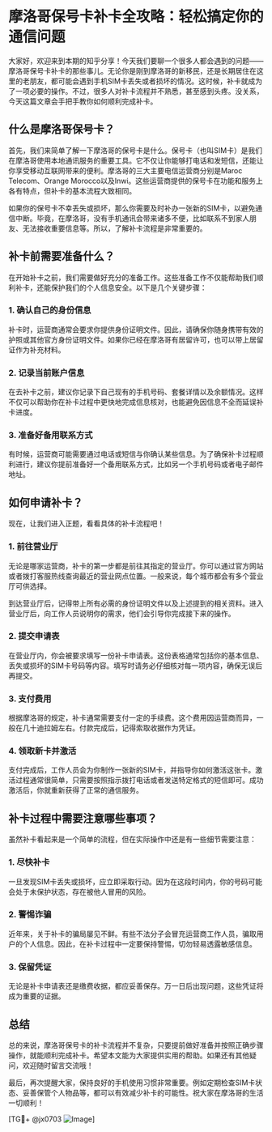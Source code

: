 # 摩洛哥保号卡补卡全攻略：轻松搞定你的通信问题

大家好，欢迎来到本期的知乎分享！今天我们要聊一个很多人都会遇到的问题——摩洛哥保号卡补卡的那些事儿。无论你是刚到摩洛哥的新移民，还是长期居住在这里的老朋友，都可能会遇到手机SIM卡丢失或者损坏的情况。这时候，补卡就成为了一项必要的操作。不过，很多人对补卡流程并不熟悉，甚至感到头疼。没关系，今天这篇文章会手把手教你如何顺利完成补卡。

## 什么是摩洛哥保号卡？

首先，我们来简单了解一下摩洛哥的保号卡是什么。保号卡（也叫SIM卡）是我们在摩洛哥使用本地通讯服务的重要工具。它不仅让你能够打电话和发短信，还能让你享受移动互联网带来的便利。摩洛哥的三大主要电信运营商分别是Maroc Telecom、Orange Morocco以及Inwi。这些运营商提供的保号卡在功能和服务上各有特点，但补卡的基本流程大致相同。

如果你的保号卡不幸丢失或损坏，那么你需要及时补办一张新的SIM卡，以避免通信中断。毕竟，在摩洛哥，没有手机通讯会带来诸多不便，比如联系不到家人朋友、无法接收重要信息等。所以，了解补卡流程是非常重要的。

## 补卡前需要准备什么？

在开始补卡之前，我们需要做好充分的准备工作。这些准备工作不仅能帮助我们顺利补卡，还能保护我们的个人信息安全。以下是几个关键步骤：

### 1. 确认自己的身份信息
补卡时，运营商通常会要求你提供身份证明文件。因此，请确保你随身携带有效的护照或其他官方身份证明文件。如果你已经在摩洛哥有居留许可，也可以带上居留证作为补充材料。

### 2. 记录当前账户信息
在去补卡之前，建议你记录下自己现有的手机号码、套餐详情以及余额情况。这样不仅可以帮助你在补卡过程中更快地完成信息核对，也能避免因信息不全而延误补卡进度。

### 3. 准备好备用联系方式
有时候，运营商可能需要通过电话或短信与你确认某些信息。为了确保补卡过程顺利进行，建议你提前准备好一个备用联系方式，比如另一个手机号码或者电子邮件地址。

## 如何申请补卡？

现在，让我们进入正题，看看具体的补卡流程吧！

### 1. 前往营业厅
无论是哪家运营商，补卡的第一步都是前往其指定的营业厅。你可以通过官方网站或者拨打客服热线查询最近的营业网点位置。一般来说，每个城市都会有多个营业厅可供选择。

到达营业厅后，记得带上所有必需的身份证明文件以及上述提到的相关资料。进入营业厅后，向工作人员说明你的需求，他们会引导你完成接下来的操作。

### 2. 提交申请表
在营业厅内，你会被要求填写一份补卡申请表。这份表格通常包括你的基本信息、丢失或损坏的SIM卡号码等内容。填写时请务必仔细核对每一项内容，确保无误后再提交。

### 3. 支付费用
根据摩洛哥的规定，补卡通常需要支付一定的手续费。这个费用因运营商而异，一般在几十迪拉姆左右。付款完成后，记得索取收据作为凭证。

### 4. 领取新卡并激活
支付完成后，工作人员会为你制作一张新的SIM卡，并指导你如何激活这张卡。激活过程通常很简单，只需要按照指示拨打电话或者发送特定格式的短信即可。成功激活后，你就重新获得了正常的通信服务。

## 补卡过程中需要注意哪些事项？

虽然补卡看起来是一个简单的流程，但在实际操作中还是有一些细节需要注意：

### 1. 尽快补卡
一旦发现SIM卡丢失或损坏，应立即采取行动。因为在这段时间内，你的号码可能会处于未保护状态，存在被他人冒用的风险。

### 2. 警惕诈骗
近年来，关于补卡的骗局屡见不鲜。有些不法分子会冒充运营商工作人员，骗取用户的个人信息。因此，在补卡过程中一定要保持警惕，切勿轻易透露敏感信息。

### 3. 保留凭证
无论是补卡申请表还是缴费收据，都应妥善保存。万一日后出现问题，这些凭证将成为重要的证据。

## 总结

总的来说，摩洛哥保号卡的补卡流程并不复杂，只要提前做好准备并按照正确步骤操作，就能顺利完成补卡。希望本文能为大家提供实用的帮助。如果还有其他疑问，欢迎随时留言交流哦！

最后，再次提醒大家，保持良好的手机使用习惯非常重要。例如定期检查SIM卡状态、妥善保管个人物品等，都可以有效减少补卡的可能性。祝大家在摩洛哥的生活一切顺利！

[TG💪+ @jx0703 ![Image](https://github.com/user-attachments/assets/dbca1d08-cadb-493c-b0ec-ad6f7a83f270)]